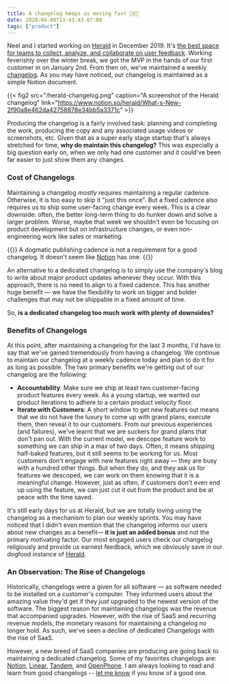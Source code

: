 ```yaml
---
title: A changelog keeps us moving fast 🏃‍♀️🚀
date: 2020-04-08T13:43:43-07:00
tags: ["product"]
---
```


Neel and I started working on [Herald](https://www.heraldhq.com) in December 2019. It's [the best space for teams to collect, analyze, and collaborate on user feedback](https://www.heraldhq.com). Working feverishly over the winter break, we got the MVP in the hands of our first customer in on January 2nd. From then on, we've maintained a weekly [changelog](https://www.notion.so/herald/What-s-New-2f90a8e462da42758878e34bb5a3371c). As you may have noticed, our changelog is maintained as a simple Notion document.

{{< fig2 src="/herald-changelog.png" caption="A screenshot of the Herald changelog"
link="https://www.notion.so/herald/What-s-New-2f90a8e462da42758878e34bb5a3371c" >}}

Producing the changelog is a fairly involved task: planning and completing the work, producing the copy and any associated usage videos or screenshots, etc. Given that as a super early stage startup that's always stretched for time, **why do maintain this changelog?** This was especially a big question early on, when we only had one customer and it could've been far easier to just show them any changes.

### Cost of Changelogs

Maintaining a changelog _mostly_ requires maintaining a regular cadence. Otherwise, it is too easy to skip it "just this once". But a fixed cadence also requires us to ship some user-facing change every week. This is a clear downside: often, the better long-term thing to do hunker down and solve a larger problem. Worse, maybe that week we shouldn't even be focusing on product development but on infrastructure changes, or even non-engineering work like sales or marketing.

{{<note>}}
A dogmatic publishing cadence is not a requirement for a good changelog. It
doesn't seem like
[Notion](https://www.notion.so/What-s-New-157765353f2c4705bd45474e5ba8b46c)
has one.
{{</note>}}

An alternative to a dedicated changelog is to simply use the company's blog
to write about major product updates whenever they occur. With this approach,
there is no need to align to a fixed cadence. This has another huge benefit —
we have the flexibility to work on bigger and bolder challenges that
may not be shippable in a fixed amount of time.

So, **is a dedicated changelog too much work with plenty of downsides?**

### Benefits of Changelogs

At this point, after maintaining a changelog for the last 3 months, I'd have to say that we've gained tremendously from having a changelog. We continue to maintain our changelog at a weekly cadence today and plan to do it for as long as possible. The two primary benefits we're getting out of our changelog are the following:

- **Accountability**: Make sure we ship at least two customer-facing product
  features every week. As a young startup, we wanted our product iterations to
  adhere to a certain product velocity floor.
- **Iterate with Customers**: A short window to get new features out means
  that we do not have the luxury to come up with grand plans, execute them,
  then reveal it to our customers. From our previous experiences (and
  failures), we've learnt that we are suckers for grand plans that don't pan
  out. With the current model, we descope feature work to something we can ship
  in a max of two days. Often, it means shipping half-baked features, but it
  still seems to be working for us. Most customers don't engage with new
  features right away — they are busy with a hundred other things. But when
  they do, and they ask us for features we descoped, we can work on them
  knowing that it is a meaningful change. However, just as often, if customers
  don't even end up using the feature, we can just cut it out from the product
  and be at peace with the time saved.

It's still early days for us at Herald, but we are totally loving using the changelog as a mechanism to plan our weekly sprints. You may have noticed that I didn't even mention that the changelog informs our users about new changes as a benefit— **it is just an added bonus** and not the primary motivating factor. Our most engaged users check our changelog religiously and provide us earnest feedback, which we obviously save in our dogfood instance of [Herald](https://www.heraldhq.com).

### An Observation: The Rise of Changelogs

Historically, changelogs were a given for all software — as software needed
to be installed on a customer's computer. They informed users about the
amazing value they'd get if they _just_ upgraded to the newest version of the
software. The biggest reason for maintaining changelogs was the revenue that
accompanied upgrades. However, with the rise of SaaS and recurring revenue
models, the monetary reasons for maintaining a changelog no longer hold. As
such, we've seen a decline of dedicated Changelogs with the rise of SaaS.

However, a new breed of SaaS companies are producing are going back to maintaining a dedicated changelog. Some of my favorites changelogs are: [Notion](https://www.notion.so/What-s-New-157765353f2c4705bd45474e5ba8b46c), [Linear](https://linear.app/changelog), [Tandem](https://www.notion.so/Tandem-Product-Updates-618030187c7843a78ba76ada4f54bd01), and [OpenPhone](https://updates.openphone.co/). I am always looking to read and learn from good changelogs -- [let me know](https://www.twitter.com/jayisms) if
you know of a good one.
